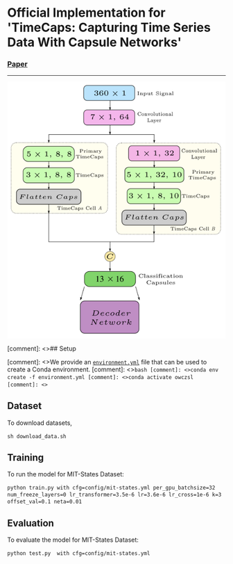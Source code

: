 # Official Implementation for 'TimeCaps: Capturing Time Series Data With Capsule Networks'

### [Paper](https://arxiv.org/abs/1911.11800) 
---
<p align="center">
  <img align="middle" src="lll.png" alt="The main figure"/>
</p>

[comment]: <>## Setup

[comment]: <>We provide an [`environment.yml`](environment.yml) file that can be used to create a Conda environment. 
[comment]: <>```bash
[comment]: <>conda env create -f environment.yml
[comment]: <>conda activate owczsl
[comment]: <>```

## Dataset
To download datasets,
```
sh download_data.sh
```

## Training
To run the model for MIT-States Dataset:
```
python train.py with cfg=config/mit-states.yml per_gpu_batchsize=32 num_freeze_layers=0 lr_transformer=3.5e-6 lr=3.6e-6 lr_cross=1e-6 k=3 offset_val=0.1 neta=0.01

```
## Evaluation

To evaluate the model for MIT-States Dataset:
```
python test.py  with cfg=config/mit-states.yml

```
